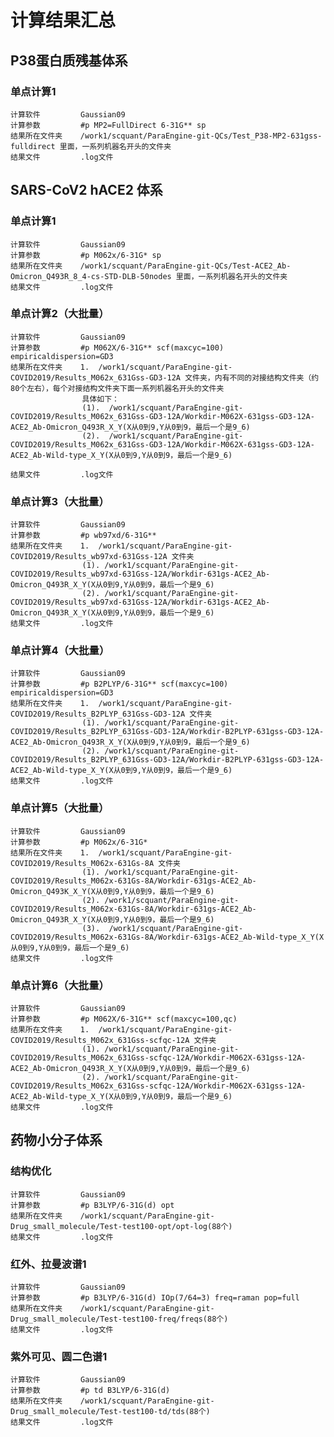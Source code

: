 # 计算结果汇总 

## P38蛋白质残基体系
### 单点计算1
    计算软件         Gaussian09
    计算参数         #p MP2=FullDirect 6-31G** sp
    结果所在文件夹    /work1/scquant/ParaEngine-git-QCs/Test_P38-MP2-631gss-fulldirect 里面，一系列机器名开头的文件夹
    结果文件         .log文件
    
## SARS-CoV2 hACE2 体系 
### 单点计算1 
    计算软件         Gaussian09
    计算参数         #p M062x/6-31G* sp
    结果所在文件夹    /work1/scquant/ParaEngine-git-QCs/Test-ACE2_Ab-Omicron_Q493R_8_4-cs-STD-DLB-50nodes 里面，一系列机器名开头的文件夹
    结果文件         .log文件
### 单点计算2（大批量）
    计算软件         Gaussian09
    计算参数         #p M062X/6-31G** scf(maxcyc=100) empiricaldispersion=GD3
    结果所在文件夹    1.  /work1/scquant/ParaEngine-git-COVID2019/Results_M062x_631Gss-GD3-12A 文件夹，内有不同的对接结构文件夹（约80个左右），每个对接结构文件夹下面一系列机器名开头的文件夹
                    具体如下：
                    (1).  /work1/scquant/ParaEngine-git-COVID2019/Results_M062x_631Gss-GD3-12A/Workdir-M062X-631gss-GD3-12A-ACE2_Ab-Omicron_Q493R_X_Y(X从0到9,Y从0到9，最后一个是9_6)
                    (2).  /work1/scquant/ParaEngine-git-COVID2019/Results_M062x_631Gss-GD3-12A/Workdir-M062X-631gss-GD3-12A-ACE2_Ab-Wild-type_X_Y(X从0到9,Y从0到9，最后一个是9_6)
              
    结果文件         .log文件
### 单点计算3（大批量）
    计算软件         Gaussian09
    计算参数         #p wb97xd/6-31G**
    结果所在文件夹    1.  /work1/scquant/ParaEngine-git-COVID2019/Results_wb97xd-631Gss-12A 文件夹
                    (1). /work1/scquant/ParaEngine-git-COVID2019/Results_wb97xd-631Gss-12A/Workdir-631gs-ACE2_Ab-Omicron_Q493R_X_Y(X从0到9,Y从0到9，最后一个是9_6)
                    (2). /work1/scquant/ParaEngine-git-COVID2019/Results_wb97xd-631Gss-12A/Workdir-631gs-ACE2_Ab-Omicron_Q493R_X_Y(X从0到9,Y从0到9，最后一个是9_6)
    结果文件         .log文件
### 单点计算4（大批量）
    计算软件         Gaussian09
    计算参数         #p B2PLYP/6-31G** scf(maxcyc=100) empiricaldispersion=GD3 
    结果所在文件夹    1.  /work1/scquant/ParaEngine-git-COVID2019/Results_B2PLYP_631Gss-GD3-12A 文件夹
                    (1). /work1/scquant/ParaEngine-git-COVID2019/Results_B2PLYP_631Gss-GD3-12A/Workdir-B2PLYP-631gss-GD3-12A-ACE2_Ab-Omicron_Q493R_X_Y(X从0到9,Y从0到9，最后一个是9_6)
                    (2). /work1/scquant/ParaEngine-git-COVID2019/Results_B2PLYP_631Gss-GD3-12A/Workdir-B2PLYP-631gss-GD3-12A-ACE2_Ab-Wild-type_X_Y(X从0到9,Y从0到9，最后一个是9_6)
    结果文件         .log文件
### 单点计算5（大批量）
    计算软件         Gaussian09
    计算参数         #p M062x/6-31G*
    结果所在文件夹    1.  /work1/scquant/ParaEngine-git-COVID2019/Results_M062x-631Gs-8A 文件夹
                    (1). /work1/scquant/ParaEngine-git-COVID2019/Results_M062x-631Gs-8A/Workdir-631gs-ACE2_Ab-Omicron_Q493K_X_Y(X从0到9,Y从0到9，最后一个是9_6)
                    (2). /work1/scquant/ParaEngine-git-COVID2019/Results_M062x-631Gs-8A/Workdir-631gs-ACE2_Ab-Omicron_Q493R_X_Y(X从0到9,Y从0到9，最后一个是9_6)
                    (3).  /work1/scquant/ParaEngine-git-COVID2019/Results_M062x-631Gs-8A/Workdir-631gs-ACE2_Ab-Wild-type_X_Y(X从0到9,Y从0到9，最后一个是9_6)
    结果文件         .log文件    
### 单点计算6（大批量）
    计算软件         Gaussian09
    计算参数         #p M062X/6-31G** scf(maxcyc=100,qc)  
    结果所在文件夹    1.  /work1/scquant/ParaEngine-git-COVID2019/Results_M062x_631Gss-scfqc-12A 文件夹
                    (1). /work1/scquant/ParaEngine-git-COVID2019/Results_M062x_631Gss-scfqc-12A/Workdir-M062X-631gss-12A-ACE2_Ab-Omicron_Q493R_X_Y(X从0到9,Y从0到9，最后一个是9_6)
                    (2). /work1/scquant/ParaEngine-git-COVID2019/Results_M062x_631Gss-scfqc-12A/Workdir-M062X-631gss-12A-ACE2_Ab-Wild-type_X_Y(X从0到9,Y从0到9，最后一个是9_6)
    结果文件         .log文件
    
## 药物小分子体系
### 结构优化
    计算软件         Gaussian09
    计算参数         #p B3LYP/6-31G(d) opt
    结果所在文件夹    /work1/scquant/ParaEngine-git-Drug_small_molecule/Test-test100-opt/opt-log(88个)
    结果文件         .log文件       
### 红外、拉曼波谱1
    计算软件         Gaussian09
    计算参数         #p B3LYP/6-31G(d) IOp(7/64=3) freq=raman pop=full
    结果所在文件夹    /work1/scquant/ParaEngine-git-Drug_small_molecule/Test-test100-freq/freqs(88个)
    结果文件         .log文件        
### 紫外可见、圆二色谱1
    计算软件         Gaussian09
    计算参数         #p td B3LYP/6-31G(d)
    结果所在文件夹    /work1/scquant/ParaEngine-git-Drug_small_molecule/Test-test100-td/tds(88个)
    结果文件         .log文件  
    
